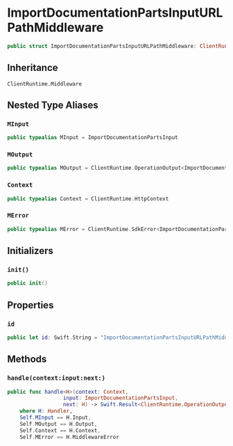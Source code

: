 # ImportDocumentationPartsInputURLPathMiddleware

``` swift
public struct ImportDocumentationPartsInputURLPathMiddleware: ClientRuntime.Middleware 
```

## Inheritance

`ClientRuntime.Middleware`

## Nested Type Aliases

### `MInput`

``` swift
public typealias MInput = ImportDocumentationPartsInput
```

### `MOutput`

``` swift
public typealias MOutput = ClientRuntime.OperationOutput<ImportDocumentationPartsOutputResponse>
```

### `Context`

``` swift
public typealias Context = ClientRuntime.HttpContext
```

### `MError`

``` swift
public typealias MError = ClientRuntime.SdkError<ImportDocumentationPartsOutputError>
```

## Initializers

### `init()`

``` swift
public init() 
```

## Properties

### `id`

``` swift
public let id: Swift.String = "ImportDocumentationPartsInputURLPathMiddleware"
```

## Methods

### `handle(context:input:next:)`

``` swift
public func handle<H>(context: Context,
                  input: ImportDocumentationPartsInput,
                  next: H) -> Swift.Result<ClientRuntime.OperationOutput<ImportDocumentationPartsOutputResponse>, MError>
    where H: Handler,
    Self.MInput == H.Input,
    Self.MOutput == H.Output,
    Self.Context == H.Context,
    Self.MError == H.MiddlewareError
```

